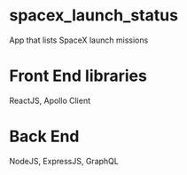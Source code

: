# spacex_launch_status
App that lists SpaceX launch missions

# Front End libraries
ReactJS, Apollo Client

# Back End
NodeJS, ExpressJS, GraphQL
